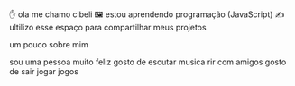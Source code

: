 ✋ ola me chamo cibeli
🖼️ estou aprendendo programação (JavaScript)
✍️ ultilizo esse espaço para compartilhar meus projetos

 um pouco sobre mim 

sou uma pessoa muito feliz
gosto de escutar musica
rir com amigos 
gosto de sair
jogar jogos 
